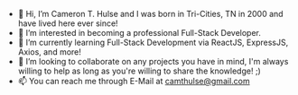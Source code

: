 - 👋 Hi, I’m Cameron T. Hulse and I was born in Tri-Cities, TN in 2000 and have lived here ever since!
- 👀 I’m interested in becoming a professional Full-Stack Developer.
- 🌱 I’m currently learning Full-Stack Development via ReactJS, ExpressJS, Axios, and more!
- 💞️ I’m looking to collaborate on any projects you have in mind, I'm always willing to help as long as you're willing to share the knowledge! ;)
- 📫 You can reach me through E-Mail at camthulse@gmail.com

<!---
camthulse/camthulse is a ✨ special ✨ repository because its `README.md` (this file) appears on your GitHub profile.
You can click the Preview link to take a look at your changes.
--->
